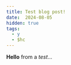 ```yaml
---
title: Test blog post!
date:  2024-08-05
hidden: true
tags:
  - y
  - $hc
---
```


**Hello** from a *test*...
